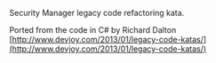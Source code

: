 Security Manager legacy code refactoring kata.

Ported from the code in C# by Richard Dalton [http://www.devjoy.com/2013/01/legacy-code-katas/](http://www.devjoy.com/2013/01/legacy-code-katas/)
